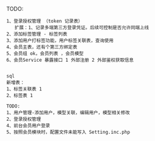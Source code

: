 TODO:

    1、登录授权管理 （token 记录表）
       扩展：1、记录多端第三方登录凭证。后续可控制是否允许同端上线
    2、添加标签管理 - 标签列表
    3、添加用户打标签功能，用户标签关联表，查询使用
    4、会员主表，还有个第三方绑定表
    5、会员组 ok，会员列表 ，会员模型
    6、会员Service 暴露接口 1 外部注册 2 外部鉴权获取信息


    sql
    新增表：
    1、标签关联表 1
    2、标签表 1

    TODO:
    1、用户管理-添加用户，模型关联，编辑用户，模型相关修改
    2、登录授权管理
    4、前台会员用户登录
    5、按照会员模块时，配置文件未能写入 Setting.inc.php



